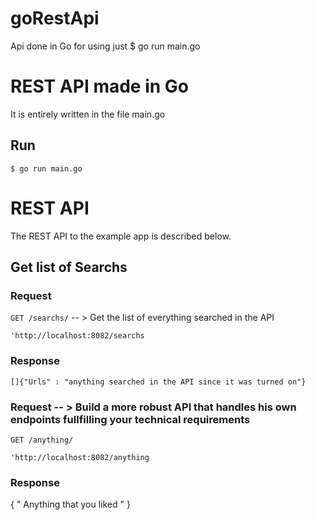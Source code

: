 # goRestApi
Api done in Go for using just $ go run main.go

# REST API made in Go

It is entirely written in the file main.go

## Run

    $ go run main.go

# REST API

The REST API to the example app is described below.

## Get list of Searchs

### Request

`GET /searchs/` -- > Get the list of everything searched in the API

    'http://localhost:8082/searchs

### Response

    []{"Urls" : "anything searched in the API since it was turned on"}


### Request -- > Build a more robust API that handles his own endpoints fullfilling your technical requirements

`GET /anything/`

    'http://localhost:8082/anything

### Response

  { " Anything that you liked " }



